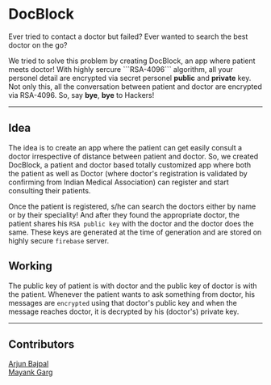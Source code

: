 <h1> DocBlock </h1>

<p>Ever tried to contact a doctor but failed? Ever wanted to search the best doctor on the go? </p>
<p>We tried to solve this problem by creating DocBlock, an app where patient meets doctor! With highly sercure ```RSA-4096``` algorithm, all your personel detail are encrypted via secret personel <strong>public</strong> and <strong>private</strong> key. Not only this, all the conversation between patient and doctor are encrypted via RSA-4096. So, say <strong>bye</strong>, <strong>bye</strong> to Hackers!</p>

_________________

<h2> Idea </h2>

The idea is to create an app where the patient can get easily consult a doctor irrespective of distance between patient and doctor. So, we created DocBlock, a patient and doctor based totally customized app where both the patient as well as Doctor (where doctor's registration is validated by confirming from Indian Medical Association) can register and start consulting their patients.

Once the patient is registered, s/he can search the doctors either by name or by their speciality! And after they found the appropriate doctor, the patient shares his ```RSA public key``` with the doctor and the doctor does the same. These keys are generated at the time of generation and are stored on highly secure ```firebase``` server.

<h2> Working </h2>

The public key of patient is with doctor and the public key of doctor is with the patient. Whenever the patient wants to ask something from doctor, his messages are ```encrypted``` using that doctor's public key and when the message reaches doctor, it is decrypted by his (doctor's) private key.
_______

<h2> Contributors </h2>

[Arjun Bajpal](https://github.com/antailbaxt3r)<br>
[Mayank Garg](https://github.com/martinetmayank)

